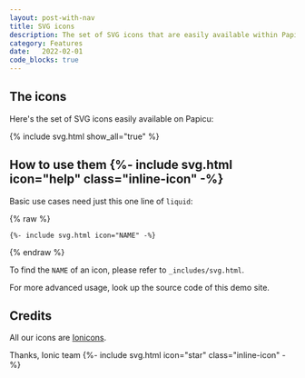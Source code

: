 ```yaml
---
layout: post-with-nav
title: SVG icons
description: The set of SVG icons that are easily available within Papicu
category: Features
date:	2022-02-01
code_blocks: true
---
```


## The icons

Here's the set of SVG icons easily available on Papicu:

<p class="padded">
  {% include svg.html show_all="true" %}
</p>

<h2>How to use them {%- include svg.html icon="help" class="inline-icon" -%}</h2>

Basic use cases need just this one line of `liquid`:

{% raw  %}
```liquid
{%- include svg.html icon="NAME" -%}
```
{% endraw  %}

To find the `NAME` of an icon, please refer to `_includes/svg.html`. 

For more advanced usage, look up the source code of this demo site.

## Credits

All our icons are [Ionicons](https://ionic.io/ionicons).

<p>Thanks, Ionic team {%- include svg.html icon="star" class="inline-icon" -%}</p>